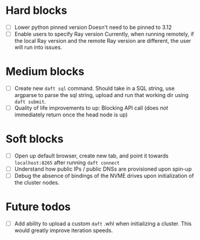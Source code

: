 # Hard blocks

- [ ] Lower python pinned version
  Doesn't need to be pinned to 3.12
- [ ] Enable users to specify Ray version
  Currently, when running remotely, if the local Ray version and the remote Ray version are different, the user will run into issues.

# Medium blocks

- [ ] Create new `daft sql` command.
  Should take in a SQL string, use argparse to parse the sql string, upload and run that working dir using `daft submit`.
- [ ] Quality of life improvements to up:
  Blocking API call (does *not* immediately return once the head node is up)

# Soft blocks
- [ ] Open up default browser, create new tab, and point it towards `localhost:8265` after running `daft connect`
- [ ] Understand how public IPs / public DNSs are provisioned upon spin-up
- [ ] Debug the absence of bindings of the NVME drives upon initialization of the cluster nodes.

# Future todos

- [ ] Add ability to upload a custom `daft` .whl when initializing a cluster.
  This would greatly improve iteration speeds.
